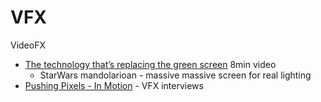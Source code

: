 VFX
===

VideoFX

* [The technology that’s replacing the green screen](https://www.youtube.com/watch?v=8yNkBic7GfI) 8min video
    * StarWars mandolarioan - massive massive screen for real lighting
* [Pushing Pixels - In Motion](https://www.pushing-pixels.org/inmotion/) - VFX interviews
